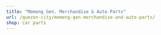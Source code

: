 ```yaml
---
title: "Memeng Gen. Merchandise & Auto Parts"
url: /quezon-city/memeng-gen-merchandise-and-auto-parts/
shop: car parts
---
```

